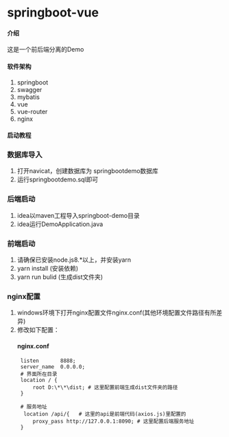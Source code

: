 # springboot-vue

#### 介绍
这是一个前后端分离的Demo

#### 软件架构
1. springboot 
2. swagger
3. mybatis
4. vue
5. vue-router
6. nginx


#### 启动教程

### 数据库导入
1. 打开navicat，创建数据库为 springbootdemo数据库
2. 运行springbootdemo.sql即可
### 后端启动
1. idea以maven工程导入springboot-demo目录
2. idea运行DemoApplication.java
### 前端启动
1. 请确保已安装node.js8.*以上，并安装yarn
1. yarn install (安装依赖)
2. yarn run bulid (生成dist文件夹)
### nginx配置
1. windows环境下打开nginx配置文件nginx.conf(其他环境配置文件路径有所差异)
2. 修改如下配置：
    #### nginx.conf 
        listen       8888;
        server_name  0.0.0.0;
        # 界面所在目录
		location / {
			root D:\*\*\dist; # 这里配置前端生成dist文件夹的路径
		}

		# 服务地址
		 location /api/{   # 这里的api是前端代码(axios.js)里配置的
            proxy_pass http://127.0.0.1:8090; # 这里配置后端服务地址
        }

    

